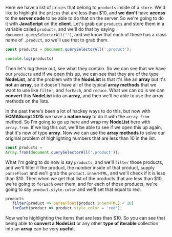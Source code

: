 Here we have a list of `prices` that belong to `products` inside of a `store`. We'd like to highlight the `prices` that are less than $10, and **we don't** have **access** to the **server code** to be able to do that on the server. So we're going to do it with **JavaScript** on the **client**. Let's grab our `products` and store them in a variable called `products`, and we'll do that by saying `document.querySelectorAll('')`, and we know that each of these has a class name of `.product`, so we'll use that to grab them.
```javascript
const products = document.querySelectorAll('.product');

console.log(products)
```
Then let's log these out, see what they contain. So we can see that we have our `products` and if we open this up, we can see that they are of the type **NodeList**, and the problem with the **NodeList** is that it's like an **array** but it's **not** an **array**, so it doesn't have all of the typical **array methods** that we want to use like `filter`, and `forEach`, and `reduce`. What we can do is we can **convert** this **NodeList** into an **array**, and then we'll be able to use the array methods on the lists.

In the past there's been a lot of hackey ways to do this, but now with **ECMAScript 2015** we have a **native way** to do it with the `array.from` method. So I'm going to go up here and wrap my **NodeList** here with `array.from`. If we log this out, we'll be able to see if we open this up again, that it's now of type **array**. Now we can use the **array methods** to solve our original problem of highlighting numbers that are less than 10 in the list.
```JavaScript
const products = 
Array.from(document.querySelectorAll('.product'));
```
What I'm going to do now is say `products`, and we'll `filter` those products, and we'll filter if the product, the number inside of that product, supply `parseFloat` and we'll grab the `product.innerHTML`, and we'll check if it is less than $10. Then when we get that list of the products that are less than $10, we're going to `forEach` over them, and for each of those products, we're going to say `product.style.color` and we'll set that equal to red.
```javascript
products
  .filter(product => parseFloat(product.innerHTML) < 10)
  .forEach(product => product.style.color = 'red');
```
Now we're highlighting the items that are less than $10. So you can see that being able to **convert a NodeList** or any other **type of iterable** collection into an **array** can be very **useful**.